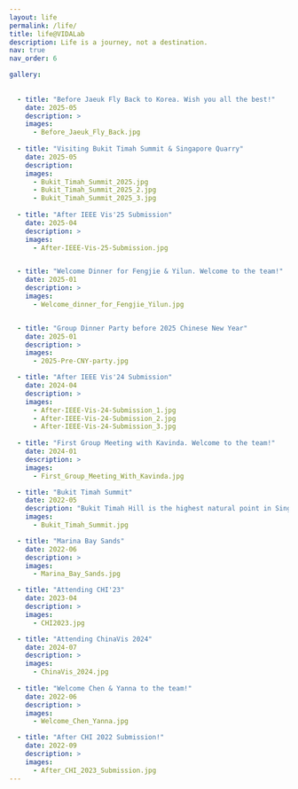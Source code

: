```yaml
---
layout: life
permalink: /life/
title: life@VIDALab
description: Life is a journey, not a destination.
nav: true
nav_order: 6

gallery:
  
    
  - title: "Before Jaeuk Fly Back to Korea. Wish you all the best!"
    date: 2025-05
    description: >
    images:
      - Before_Jaeuk_Fly_Back.jpg
      
  - title: "Visiting Bukit Timah Summit & Singapore Quarry"
    date: 2025-05
    description:
    images:
      - Bukit_Timah_Summit_2025.jpg
      - Bukit_Timah_Summit_2025_2.jpg
      - Bukit_Timah_Summit_2025_3.jpg
      
  - title: "After IEEE Vis'25 Submission"
    date: 2025-04
    description: >
    images:
      - After-IEEE-Vis-25-Submission.jpg


  - title: "Welcome Dinner for Fengjie & Yilun. Welcome to the team!"
    date: 2025-01
    description: >
    images:
      - Welcome_dinner_for_Fengjie_Yilun.jpg


  - title: "Group Dinner Party before 2025 Chinese New Year"
    date: 2025-01
    description: >
    images:
      - 2025-Pre-CNY-party.jpg

  - title: "After IEEE Vis'24 Submission"
    date: 2024-04
    description: >
    images:
      - After-IEEE-Vis-24-Submission_1.jpg
      - After-IEEE-Vis-24-Submission_2.jpg
      - After-IEEE-Vis-24-Submission_3.jpg
      
  - title: "First Group Meeting with Kavinda. Welcome to the team!"
    date: 2024-01
    description: >
    images:
      - First_Group_Meeting_With_Kavinda.jpg

  - title: "Bukit Timah Summit"
    date: 2022-05
    description: "Bukit Timah Hill is the highest natural point in Singapore"
    images:
      - Bukit_Timah_Summit.jpg

  - title: "Marina Bay Sands"
    date: 2022-06
    description: >
    images:
      - Marina_Bay_Sands.jpg

  - title: "Attending CHI'23"
    date: 2023-04
    description: >
    images:
      - CHI2023.jpg

  - title: "Attending ChinaVis 2024"
    date: 2024-07
    description: >
    images:
      - ChinaVis_2024.jpg
      
  - title: "Welcome Chen & Yanna to the team!"
    date: 2022-06
    description: >
    images:
      - Welcome_Chen_Yanna.jpg

  - title: "After CHI 2022 Submission!"
    date: 2022-09
    description: >
    images:
      - After_CHI_2023_Submission.jpg
---
```


